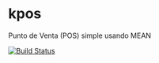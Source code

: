 # kpos
Punto de Venta (POS) simple usando MEAN

[![Build Status](https://travis-ci.org/patovala/kpos.svg)](https://travis-ci.org/patovala/kpos)
